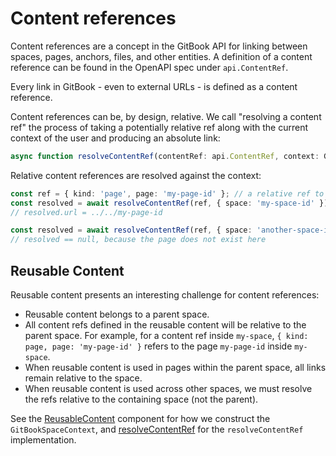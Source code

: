 # Content references

Content references are a concept in the GitBook API for linking between spaces, pages, anchors, files, and other entities. A definition of a content reference can be found in the OpenAPI spec under `api.ContentRef`.

Every link in GitBook - even to external URLs - is defined as a content reference.

Content references can be, by design, relative. We call "resolving a content ref" the process of taking a potentially relative ref along with the current context of the user and producing an absolute link:

```typescript
async function resolveContentRef(contentRef: api.ContentRef, context: GitBookSpaceContext): Promise<ResolvedContentRef>;
```

Relative content references are resolved against the context:

```typescript
const ref = { kind: 'page', page: 'my-page-id' }; // a relative ref to a page in the current space
const resolved = await resolveContentRef(ref, { space: 'my-space-id' });
// resolved.url = ../../my-page-id

const resolved = await resolveContentRef(ref, { space: 'another-space-id' });
// resolved == null, because the page does not exist here
```

## Reusable Content

Reusable content presents an interesting challenge for content references:

- Reusable content belongs to a parent space.
- All content refs defined in the reusable content will be relative to the parent space. For example, for a content ref inside `my-space`, `{ kind: page, page: 'my-page-id' }` refers to the page `my-page-id` inside `my-space`.
- When reusable content is used in pages within the parent space, all links remain relative to the space.
- When reusable content is used across other spaces, we must resolve the refs relative to the containing space (not the parent).

See the [ReusableContent](../components/DocumentView/ReusableContent.tsx) component for how we construct the `GitBookSpaceContext`, and [resolveContentRef](./references.tsx) for the `resolveContentRef` implementation.



